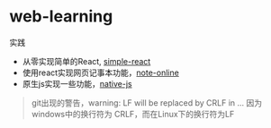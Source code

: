 # web-learning
实践

- 从零实现简单的React, [simple-react](https://github.com/xblcity/web-learning/tree/master/simple-react)
- 使用react实现网页记事本功能，[note-online](https://github.com/xblcity/web-learning/tree/master/note-online)
- 原生js实现一些功能，[native-js](https://github.com/xblcity/web-learning/tree/master/native-js)

> git出现的警告，warning: LF will be replaced by CRLF in ... 因为 windows中的换行符为 CRLF，而在Linux下的换行符为LF
